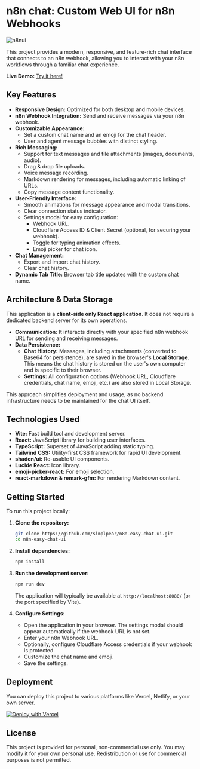 # n8n chat: Custom Web UI for n8n Webhooks
![n8nui](https://github.com/user-attachments/assets/dfa93602-9207-4e96-bcd4-841c7d026327)

This project provides a modern, responsive, and feature-rich chat interface that connects to an n8n webhook, allowing you to interact with your n8n workflows through a familiar chat experience.

**Live Demo:** [Try it here!](https://n8n-easy-chat-ui.vercel.app)

## Key Features

*   **Responsive Design:** Optimized for both desktop and mobile devices.
*   **n8n Webhook Integration:** Send and receive messages via your n8n webhook.
*   **Customizable Appearance:**
    *   Set a custom chat name and an emoji for the chat header.
    *   User and agent message bubbles with distinct styling.
*   **Rich Messaging:**
    *   Support for text messages and file attachments (images, documents, audio).
    *   Drag & drop file uploads.
    *   Voice message recording.
    *   Markdown rendering for messages, including automatic linking of URLs.
    *   Copy message content functionality.
*   **User-Friendly Interface:**
    *   Smooth animations for message appearance and modal transitions.
    *   Clear connection status indicator.
    *   Settings modal for easy configuration:
        *   Webhook URL.
        *   Cloudflare Access ID & Client Secret (optional, for securing your webhook).
        *   Toggle for typing animation effects.
        *   Emoji picker for chat icon.
*   **Chat Management:**
    *   Export and import chat history.
    *   Clear chat history.
*   **Dynamic Tab Title:** Browser tab title updates with the custom chat name.

## Architecture & Data Storage

This application is a **client-side only React application**. It does not require a dedicated backend server for its own operations.

*   **Communication:** It interacts directly with your specified n8n webhook URL for sending and receiving messages.
*   **Data Persistence:**
    *   **Chat History:** Messages, including attachments (converted to Base64 for persistence), are saved in the browser's **Local Storage**. This means the chat history is stored on the user's own computer and is specific to their browser.
    *   **Settings:** All configuration options (Webhook URL, Cloudflare credentials, chat name, emoji, etc.) are also stored in Local Storage.

This approach simplifies deployment and usage, as no backend infrastructure needs to be maintained for the chat UI itself.

## Technologies Used

*   **Vite:** Fast build tool and development server.
*   **React:** JavaScript library for building user interfaces.
*   **TypeScript:** Superset of JavaScript adding static typing.
*   **Tailwind CSS:** Utility-first CSS framework for rapid UI development.
*   **shadcn/ui:** Re-usable UI components.
*   **Lucide React:** Icon library.
*   **emoji-picker-react:** For emoji selection.
*   **react-markdown & remark-gfm:** For rendering Markdown content.

## Getting Started

To run this project locally:

1.  **Clone the repository:**
    ```sh
    git clone https://github.com/simplpear/n8n-easy-chat-ui.git
    cd n8n-easy-chat-ui
    ```
2.  **Install dependencies:**
    ```sh
    npm install
    ```
3.  **Run the development server:**
    ```sh
    npm run dev
    ```
    The application will typically be available at `http://localhost:8080/` (or the port specified by Vite).

4.  **Configure Settings:**
    *   Open the application in your browser. The settings modal should appear automatically if the webhook URL is not set.
    *   Enter your n8n Webhook URL.
    *   Optionally, configure Cloudflare Access credentials if your webhook is protected.
    *   Customize the chat name and emoji.
    *   Save the settings.

## Deployment

You can deploy this project to various platforms like Vercel, Netlify, or your own server.

[![Deploy with Vercel](https://vercel.com/button)](https://vercel.com/new/clone?repository-url=https%3A%2F%2Fgithub.com%2Fsimplpear%2Fn8n-easy-chat-ui%2Ftree%2Fmain)

## License

This project is provided for personal, non-commercial use only. You may modify it for your own personal use. Redistribution or use for commercial purposes is not permitted.
